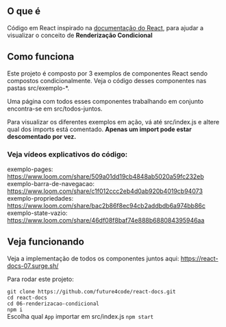 ## O que é
Código em React inspirado na [documentação do React](https://pt-br.reactjs.org/docs/conditional-rendering.html), para ajudar a visualizar o conceito de <strong>Renderização Condicional</strong>


## Como funciona
Este projeto é composto por 3 exemplos de componentes React sendo compostos condicionalmente. Veja o código desses componentes nas pastas src/exemplo-*.

Uma página com todos esses componentes trabalhando em conjunto encontra-se em src/todos-juntos.

Para visualizar os diferentes exemplos em ação, vá até src/index.js e altere qual dos imports está comentado. <strong>Apenas um import pode estar descomentado por vez.</strong>

### Veja vídeos explicativos do código:
exemplo-pages: https://www.loom.com/share/509a01dd19cb4848ab5020a59fc232eb
exemplo-barra-de-navegacao: https://www.loom.com/share/c1f012ccc2eb4d0ab920b4019cb94073
exemplo-propriedades: https://www.loom.com/share/bac2b86f8ec94cb2addbdb6a974bb86c
exemplo-state-vazio: https://www.loom.com/share/46df08f8baf74e888b688084395946aa

## Veja funcionando
Veja a implementação de todos os componentes juntos aqui:
https://react-docs-07.surge.sh/

Para rodar este projeto:

```git clone https://github.com/future4code/react-docs.git```  
```cd react-docs```  
```cd 06-renderizacao-condicional```  
```npm i```  
Escolha qual ```App``` importar em src/index.js
```npm start```  
